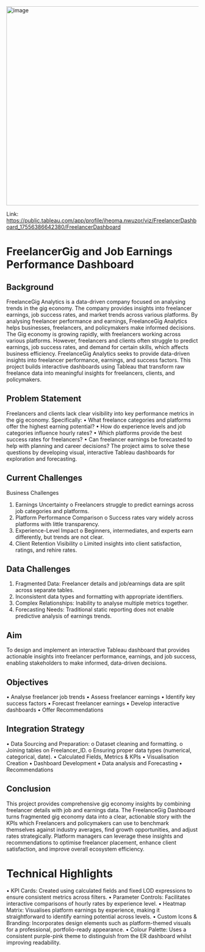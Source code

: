 <img width="940" height="522" alt="image" src="https://github.com/user-attachments/assets/7d36ab12-dd40-4387-80f0-66baeb2227f0" />

Link: https://public.tableau.com/app/profile/iheoma.nwuzor/viz/FreelancerDashboard_17556386642380/FreelancerDashboard

# FreelancerGig and Job Earnings Performance Dashboard

## Background 

FreelanceGig Analytics is a data-driven company focused on analysing trends in the gig economy. The company provides insights into freelancer earnings, job success rates, and market trends across various platforms. By analysing freelancer performance and earnings, FreelanceGig Analytics helps businesses, freelancers, and policymakers make informed decisions. The Gig economy is growing rapidly, with freelancers working across various platforms. However, freelancers and clients often struggle to predict earnings, job success rates, and demand for certain skills, which affects business efficiency. FreelanceGig Analytics seeks to provide data-driven insights into freelancer performance, earnings, and success factors. This project builds interactive dashboards using Tableau that transform raw freelance data into meaningful insights for freelancers, clients, and policymakers.

## Problem Statement
Freelancers and clients lack clear visibility into key performance metrics in the gig economy. Specifically:
•	What freelance categories and platforms offer the highest earning potential?
•	How do experience levels and job categories influence hourly rates?
•	Which platforms provide the best success rates for freelancers?
•	Can freelancer earnings be forecasted to help with planning and career decisions?
The project aims to solve these questions by developing visual, interactive Tableau dashboards for exploration and forecasting.

## Current Challenges

Business Challenges

1.	Earnings Uncertainty
o	Freelancers struggle to predict earnings across job categories and platforms.
2.	Platform Performance Comparison
o	Success rates vary widely across platforms with little transparency.
3.	Experience-Level Impact
o	Beginners, intermediates, and experts earn differently, but trends are not clear.
4.	Client Retention Visibility
o	Limited insights into client satisfaction, ratings, and rehire rates.

## Data Challenges

1.	Fragmented Data: Freelancer details and job/earnings data are split across separate tables.
2.	Inconsistent data types and formatting with appropriate identifiers.
3.	Complex Relationships: Inability to analyse multiple metrics together.
4.	Forecasting Needs: Traditional static reporting does not enable predictive analysis of earnings trends.

## Aim

To design and implement an interactive Tableau dashboard that provides actionable insights into freelancer performance, earnings, and job success, enabling stakeholders to make informed, data-driven decisions.

## Objectives

•	Analyse freelancer job trends 
•	Assess freelancer earnings
•	Identify key success factors
•	Forecast freelancer earnings 
•	Develop interactive dashboards
•	Offer Recommendations

## Integration Strategy 

•	Data Sourcing and Preparation:
o	Dataset cleaning and formatting.
o	Joining tables on Freelancer_ID.
o	Ensuring proper data types (numerical, categorical, date).
•	Calculated Fields, Metrics & KPIs
•	Visualisation Creation
•	Dashboard Development
•	Data analysis and Forecasting
•	Recommendations

## Conclusion

This project provides comprehensive gig economy insights by combining freelancer details with job and earnings data. The FreelanceGig Dashboard turns fragmented gig economy data into a clear, actionable story with the KPIs which Freelancers and policymakers can use to benchmark themselves against industry averages, find growth opportunities, and adjust rates strategically. Platform managers can leverage these insights and recommendations to optimise freelancer placement, enhance client satisfaction, and improve overall ecosystem efficiency.

# Technical Highlights

• KPI Cards: Created using calculated fields and fixed LOD expressions to ensure consistent metrics across filters.
• Parameter Controls: Facilitates interactive comparisons of hourly rates by experience level.
• Heatmap Matrix: Visualises platform earnings by experience, making it straightforward to identify earning potential across levels.
• Custom Icons & Branding: Incorporates design elements such as platform-themed visuals for a professional, portfolio-ready appearance.
• Colour Palette: Uses a consistent purple-pink theme to distinguish from the ER dashboard whilst improving readability.



